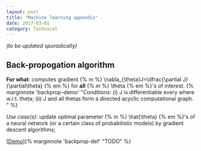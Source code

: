 ```yaml
---
layout: post
title: "Machine learning appendix"
date: 2017-03-01
category: Technical
---
```

*(to be updated sporadically)*

## Back-propogation algorithm
**For what**: computes gradient 
{% m %} 
\nabla_{\theta}J=\dfrac{\partial J}{\partial\theta} {% em %} for **all** {% m %} \theta 
{% em %}'s 
of interest. 
{% marginnote 'backprop-demo' "*Conditions*: (i) J is differentiable every where w.r.t. theta; (ii) J and all thetas form a directed acyclic computational graph. " %}


*Use case(s)*: update optimal parameter {% m %} \hat{\theta} {% em %}'s of a neural network (or a certain class of probabilistic models) by gradient descent algorithms; 

[[Demo](#)]{% marginnote 'backprop-def' "TODO" %}

